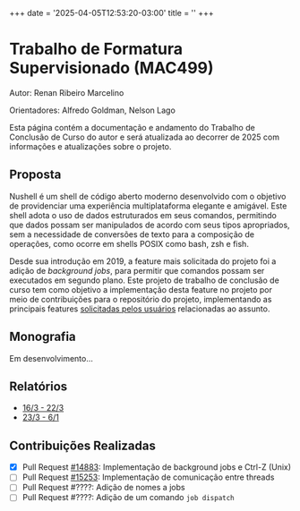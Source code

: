 +++
date = '2025-04-05T12:53:20-03:00'
title = ''
+++

# Trabalho de Formatura Supervisionado (MAC499)

Autor: Renan Ribeiro Marcelino

Orientadores: Alfredo Goldman, Nelson Lago

Esta página contém a documentação e andamento do Trabalho de Conclusão de Curso do autor e
será atualizada ao decorrer de 2025 com informações e atualizações sobre o projeto.

## Proposta

Nushell é um shell de código aberto moderno desenvolvido com o objetivo de providenciar uma
experiência multiplataforma elegante e amigável.
Este shell adota o uso de dados estruturados em seus comandos,
permitindo que dados possam ser manipulados de acordo com seus tipos apropriados,
sem a necessidade de conversões de texto para a composição de operações,
como ocorre em shells POSIX como bash, zsh e fish.

Desde sua introdução em 2019, a feature mais solicitada do projeto foi a adição de _background
jobs_, para permitir que comandos possam ser executados em segundo plano.
Este projeto de trabalho de conclusão de curso tem como objetivo a implementação desta feature
no projeto por meio de contribuições para o repositório do projeto, implementando
as principais features [solicitadas pelos usuários](https://github.com/nushell/nushell/issues/247)
relacionadas ao assunto.

## Monografia

Em desenvolvimento...

## Relatórios

- [16/3 - 22/3](./reports/march_22)
- [23/3 - 6/1](./reports/april_6)

## Contribuições Realizadas

- [X] Pull Request [#14883](https://github.com/nushell/nushell/pull/14883):
Implementação de background jobs e Ctrl-Z (Unix)
- [ ] Pull Request [#15253](https://github.com/nushell/nushell/pull/15253): Implementação de comunicação
entre threads
- [ ] Pull Request #????: Adição de nomes a jobs
- [ ] Pull Request #????: Adição de um comando `job dispatch`
